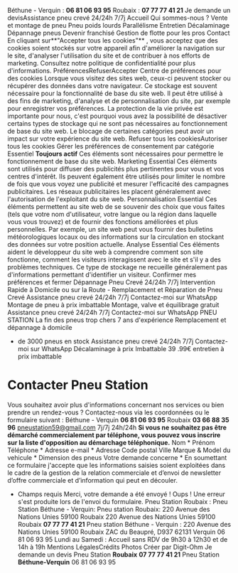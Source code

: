 Béthune - Verquin : **06 81 06 93 95**
Roubaix : **07 77 77 41 21**
Je demande un devisAssistance pneu crevé 24/24h 7/7j
Accueil
Qui sommes-nous ?
Vente et montage de pneu
Pneu poids lourds
Parallélisme
Entretien
Décalaminage
Dépannage pneus 
Devenir franchisé
Gestion de flotte pour les pros
Contact
En cliquant sur**"Accepter tous les cookies"** , vous acceptez que des cookies soient stockés sur votre appareil afin d'améliorer la navigation sur le site, d'analyser l'utilisation du site et de contribuer à nos efforts de marketing. Consultez notre politique de confidentialité pour plus d'informations.
PréférencesRefuserAccepter
Centre de préférences pour des cookies
Lorsque vous visitez des sites web, ceux-ci peuvent stocker ou récupérer des données dans votre navigateur. Ce stockage est souvent nécessaire pour la fonctionnalité de base du site web. Il peut être utilisé à des fins de marketing, d'analyse et de personnalisation du site, par exemple pour enregistrer vos préférences. La protection de la vie privée est importante pour nous, c'est pourquoi vous avez la possibilité de désactiver certains types de stockage qui ne sont pas nécessaires au fonctionnement de base du site web. Le blocage de certaines catégories peut avoir un impact sur votre expérience du site web.
Refuser tous les cookiesAutoriser tous les cookies
Gérer les préférences de consentement par catégorie
Essentiel
**Toujours actif**
Ces éléments sont nécessaires pour permettre le fonctionnement de base du site web.
Marketing
Essential
Ces éléments sont utilisés pour diffuser des publicités plus pertinentes pour vous et vos centres d'intérêt. Ils peuvent également être utilisés pour limiter le nombre de fois que vous voyez une publicité et mesurer l'efficacité des campagnes publicitaires. Les réseaux publicitaires les placent généralement avec l'autorisation de l'exploitant du site web.
Personnalisation
Essential
Ces éléments permettent au site web de se souvenir des choix que vous faites (tels que votre nom d'utilisateur, votre langue ou la région dans laquelle vous vous trouvez) et de fournir des fonctions améliorées et plus personnelles. Par exemple, un site web peut vous fournir des bulletins météorologiques locaux ou des informations sur la circulation en stockant des données sur votre position actuelle.
Analyse
Essential
Ces éléments aident le développeur du site web à comprendre comment son site fonctionne, comment les visiteurs interagissent avec le site et s'il y a des problèmes techniques. Ce type de stockage ne recueille généralement pas d'informations permettant d'identifier un visiteur.
Confirmer mes préférences et fermer
Dépannage Pneu Crevé 24/24h 7/7j
Intervention Rapide à Domicile ou sur la Route - Remplacement et Réparation de Pneu Crevé
Assistance pneu crevé 24/24h 7/7j
Contactez-moi sur WhatsApp
Montage de pneu
à prix imbattable
Montage, valve et équilibrage gratuit
Assistance pneu crevé 24/24h 7/7j
Contactez-moi sur WhatsApp
PNEU STATION
La fin des pneus trop chers
7 ans d'expérience
Remplacement et dépannage à domicile
+ de 3000 pneus en stock
Assistance pneu crevé 24/24h 7/7j
Contactez-moi sur WhatsApp
Décalaminage à prix 
Imbattable
39
.99€
entretien à prix
imbattable
# Contacter Pneu Station
Vous souhaitez avoir plus d'informations concernant nos services ou bien prendre un rendez-vous ? Contactez-nous via les coordonnées ou le formulaire suivant :
Béthune - Verquin
**06 81 06 93 95**
Roubaix
**03 66 88 35 96**
pneustation59@gmail.com
7j/7j 24h/24h
**Si vous ne souhaitez pas être démarché commercialement par téléphone, vous pouvez vous inscrire sur la liste d'opposition au démarchage téléphonique.**
Nom *
Prénom
Téléphone *
Adresse e-mail *
Adresse
Code postal
Ville
Marque & Model du vehicule *
Dimension des pneus
Votre demande concerne *
En soumettant ce formulaire j'accepte que les informations saisies soient exploitées dans le cadre de la gestion de la relation commerciale et d’envoi de newsletter d’offre commerciale et d’information qui peut en découler.
* Champs requis
Merci, votre demande a été envoyé !
Oups ! Une erreur s'est produite lors de l'envoi du formulaire.
Pneu Station Roubaix :
Pneu Station Béthune - Verquin:
Pneu station Roubaix:
220 Avenue des Nations Unies 59100 Roubaix
220 Avenue des Nations Unies 59100 Roubaix
**07 77 77 41 21**
Pneu station Béthune - Verquin :
220 Avenue des Nations Unies 59100 Roubaix
ZAC du Beaupré, D937 62131 Verquin
06 81 06 93 95
Lundi au Samedi : Accueil sans RDV de 9h30 à 12h30 et de 14h à 19h
Mentions LégalesCrédits Photos
Créer par Digit-Ohm
Je demande un devis
Pneu Station
**Roubaix**
**07 77 77 41 21**
Pneu Station
**Béthune-Verquin**
06 81 06 93 95
